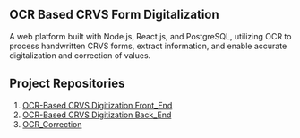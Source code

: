 ## OCR Based CRVS Form Digitalization
A web platform built with Node.js, React.js, and PostgreSQL, utilizing OCR to process handwritten CRVS forms, extract information, and enable accurate digitalization and correction of values.

## Project Repositories

1. [OCR-Based CRVS Digitization Front_End](https://github.com/OCR-based-CRVS-digitization/OCR_Based_CRVS__Form_Digitalization)
2. [OCR-Based CRVS Digitization Back_End](https://github.com/OCR-based-CRVS-digitization/CRVS_BackEnd)
3. [OCR_Correction](https://github.com/OCR-based-CRVS-digitization/OCR-Correction)


<!--

**Here are some ideas to get you started:**

🙋‍♀️ A short introduction - what is your organization all about?
🌈 Contribution guidelines - how can the community get involved?
👩‍💻 Useful resources - where can the community find your docs? Is there anything else the community should know?
🍿 Fun facts - what does your team eat for breakfast?
🧙 Remember, you can do mighty things with the power of [Markdown](https://docs.github.com/github/writing-on-github/getting-started-with-writing-and-formatting-on-github/basic-writing-and-formatting-syntax)
-->
